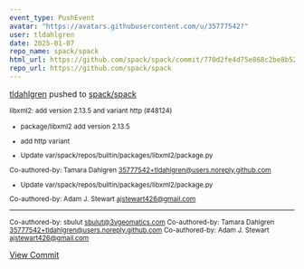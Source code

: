 ```yaml
---
event_type: PushEvent
avatar: "https://avatars.githubusercontent.com/u/35777542?"
user: tldahlgren
date: 2025-01-07
repo_name: spack/spack
html_url: https://github.com/spack/spack/commit/770d2fe4d75e868c2be8b525a8ae2f44c9786c77
repo_url: https://github.com/spack/spack
---
```


<a href='https://github.com/tldahlgren' target='_blank'>tldahlgren</a> pushed to <a href='https://github.com/spack/spack' target='_blank'>spack/spack</a>

<small>libxml2: add version 2.13.5 and variant http (#48124)

* package/libxml2 add version 2.13.5

* add http variant

* Update var/spack/repos/builtin/packages/libxml2/package.py

Co-authored-by: Tamara Dahlgren <35777542+tldahlgren@users.noreply.github.com>

* Update var/spack/repos/builtin/packages/libxml2/package.py

Co-authored-by: Adam J. Stewart <ajstewart426@gmail.com>

---------

Co-authored-by: sbulut <sbulut@3vgeomatics.com>
Co-authored-by: Tamara Dahlgren <35777542+tldahlgren@users.noreply.github.com>
Co-authored-by: Adam J. Stewart <ajstewart426@gmail.com></small>

<a href='https://github.com/spack/spack/commit/770d2fe4d75e868c2be8b525a8ae2f44c9786c77' target='_blank'>View Commit</a>